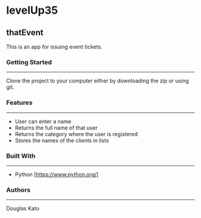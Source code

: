 # levelUp35

## thatEvent

This is an app for issuing event tickets.

### Getting Started
---------------------------
Clone the project to your computer either by downloading the zip or using git.

### Features
---------------------------
- User can enter a name
- Returns the full name of that user
- Returns the category where the user is registered
- Stores the names of the clients in lists

### Built With
---------------------------
- Python [https://www.python.org/]

### Authors
---------------------------
Douglas Kato
